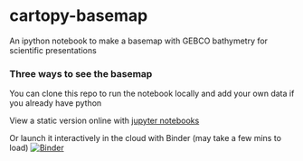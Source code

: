 # cartopy-basemap
An ipython notebook to make a basemap with GEBCO bathymetry for scientific presentations
### Three ways to see the basemap
You can clone this repo to run the notebook locally and add your own data if you already have python

View a static version online with [jupyter notebooks](https://nbviewer.jupyter.org/github/callumrollo/cartopy-basemap/blob/3f78ca3b6075a7e45ed3041714dc90a7b661c758/cartopy_ex.ipynb) 

Or launch it interactively in the cloud with Binder (may take a few mins to load)
[![Binder](https://mybinder.org/badge_logo.svg)](https://mybinder.org/v2/gh/callumrollo/cartopy-basemap/3f78ca3b6075a7e45ed3041714dc90a7b661c758)
